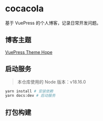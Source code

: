 # cocacola

基于 VuePress 的个人博客，记录日常开发问题。

## 博客主题

[VuePress Theme Hope](https://theme-hope.vuejs.press/zh/)

## 启动服务

> 本仓库使用的 Node 版本：v18.16.0

```sh
yarn install # 安装依赖
yarn docs:dev # 启动服务
```

## 打包构建



